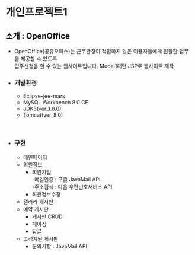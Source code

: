 # 개인프로젝트1
## 소개 : OpenOffice 
   - OpenOffice(공유오피스)는 근무환경이 적합하지 않은 이용자들에게 원활한 업무를 제공할 수 있도록<br>
   입주신청을 할 수 있는 웹사이트입니다.
   Model1패턴 JSP로 웹사이트 제작
   
   - ### 개발환경
      + Eclipse-jee-mars
      + MySQL Workbench 8.0 CE
      + JDK8(ver_1.8.0)
      + Tomcat(ver_8.0)
<Br>
   
   - ### 구현
      + 메인페이지
      + 회원정보
         * 회원가입<Br>
            -메일인증 : 구글 JavaMail API<Br>
            -주소검색 : 다음 우편번호서비스 API<Br>
         * 회원정보수정
      + 갤러리 게시판
      + 예약 게시판
         * 게시판 CRUD
         * 페이징
         * 답글
      + 고객지원 게시판
         * 문의사항 : JavaMail API
